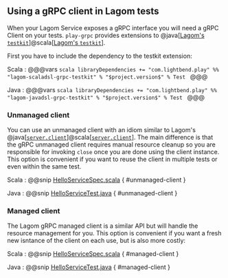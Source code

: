 ## Using a gRPC client in Lagom tests

When your Lagom Service exposes a gRPC interface you will need a gRPC Client on your 
tests. `play-grpc` provides extensions to @java[[Lagom's `testkit`](https://www.lagomframework.com/documentation/current/java/Test.html#How-to-test-one-service)]@scala[[Lagom's `testkit`](https://www.lagomframework.com/documentation/current/scala/TestingServices.html#How-to-test-one-service)].

First you have to include the dependency to the testkit extension:

Scala
:   @@@vars
    ```scala
    libraryDependencies += "com.lightbend.play" %% "lagom-scaladsl-grpc-testkit" % "$project.version$" % Test
    ```
    @@@

Java
:   @@@vars
    ```scala
    libraryDependencies += "com.lightbend.play" %% "lagom-javadsl-grpc-testkit" % "$project.version$" % Test
    ```
    @@@

### Unmanaged client

You can use an unmanaged client with an idiom similar to Lagom's @java[[`server.client`](https://www.lagomframework.com/documentation/current/java/Test.html#How-to-test-one-service)]@scala[[`server.client`](https://www.lagomframework.com/documentation/current/scala/TestingServices.html#How-to-test-one-service)]. The main difference is that the gRPC unmanaged client requires manual
resource cleanup so you are responsible for invoking `close` once you are done using the client instance. This option is convenient if you want to reuse the client in multiple tests or even within the same test.

Scala
:   @@snip [HelloServiceSpec.scala](/lagom-interop-test-scala/src/test/scala/com/example/hello/impl/HelloServiceSpec.scala)  { #unmanaged-client }

Java
:   @@snip [HelloServiceTest.java](/lagom-interop-test-java/src/test/java/com/lightbend/lagom/javadsl/grpc/interop/test/HelloServiceTest.java)  { #unmanaged-client }

### Managed client

The Lagom gRPC managed client is a similar API but will handle the resource management for you. This option is convenient if you want a fresh new isntance of the client on each use, but is also more costly:

Scala
:   @@snip [HelloServiceSpec.scala](/lagom-interop-test-scala/src/test/scala/com/example/hello/impl/HelloServiceSpec.scala)  { #managed-client }

Java
:   @@snip [HelloServiceTest.java](/lagom-interop-test-java/src/test/java/com/lightbend/lagom/javadsl/grpc/interop/test/HelloServiceTest.java)  { #managed-client }
